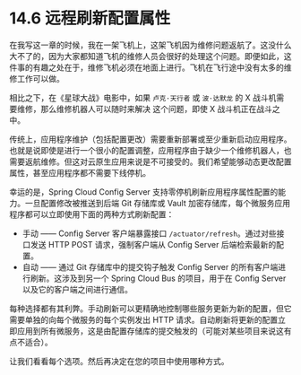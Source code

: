 # 14.6 远程刷新配置属性

在我写这一章的时候，我在一架飞机上，这架飞机因为维修问题返航了。这没什么大不了的，因为大家都知道飞机的维修人员会很好的处理这个问题。即便如此，这件事的有趣之处在于，维修飞机必须在地面上进行。飞机在飞行途中没有太多的维修工作可以做。

相比之下，在《星球大战》电影中，如果 `卢克·天行者` 或 `波·达默龙` 的 X 战斗机需要维修，那么维修机器人可以随时来解决 这个问题，即使 X 战斗机正在战斗之中。

传统上，应用程序维护（包括配置更改）需要重新部署或至少重新启动应用程序。也就是说即使是进行一个很小的配置调整，应用程序由于缺少一个维修机器人，也需要返航维修。但这对云原生应用来说是不可接受的。我们希望能够动态更改配置属性，甚至应用程序都不需要下线停机。

幸运的是，Spring Cloud Config Server 支持零停机刷新应用程序属性配置的能力。一旦配置修改被推送到后端 Git 存储库或 Vault 加密存储库，每个微服务应用程序都可以立即使用下面的两种方式刷新配置：

* 手动 —— Config Server 客户端暴露接口 `/actuator/refresh`。通过对些接口发送 HTTP POST 请求，强制客户端从 Config Server 后端检索最新的配置。
* 自动 —— 通过 Git 存储库中的提交钩子触发 Config Server 的所有客户端进行刷新。这涉及到另一个 Spring Cloud Bus 的项目，用于在 Config Server 以及它的客户端之间进行通信。

每种选择都有其利弊。手动刷新可以更精确地控制哪些服务更新为新的配置，但它需要单独的向每个微服务的每个实例发出 HTTP 请求。自动刷新将更新的配置立即应用到所有微服务，这是由配置存储库的提交触发的（可能对某些项目来说这有点不适合）。

让我们看看每个选项。然后再决定在您的项目中使用哪种方式。

